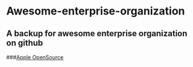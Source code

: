 # Awesome-enterprise-organization
## A  backup for awesome enterprise organization on github

###[Apple OpenSource](https://github.com/opensource-apple)
